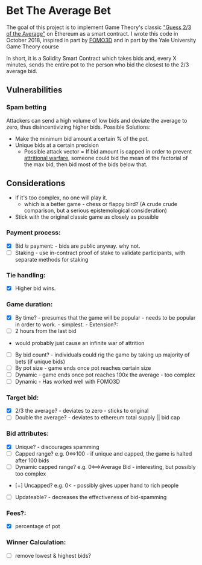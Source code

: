 # Bet The Average Bet 
The goal of this project is to implement Game Theory's classic ["Guess 2/3 of the Average"](https://en.wikipedia.org/wiki/Guess_2/3_of_the_average) on Ethereum as a smart contract. I wrote this code in October 2018, inspired in part by [FOMO3D](https://fomo3d.hostedwiki.co/pages/Fomo3D%20Explained) and in part by the Yale University Game Theory course 

In short, it is a Solidity Smart Contract which takes bids and, every X minutes, sends the entire pot to the person who bid the closest to the 2/3 average bid.

## Vulnerabilities
### Spam betting 
Attackers can send a high volume of low bids and deviate the average to zero, thus disincentivizing higher bids. 
Possible Solutions: 
* Make the minimum bid amount a certain % of the pot.
* Unique bids at a certain precision 
  * Possible attack vector = If bid amount is capped in order to prevent [attritional warfare](https://en.wikipedia.org/wiki/War_of_attrition_(game)), someone could bid the mean of the factorial of the max bid, then bid most of the bids below that.

## Considerations
- If it's too complex, no one will play it.
  - which is a better game - chess or flappy bird? (A crude crude comparison, but a serious epistemological consideration)
- Stick with the original classic game as closely as possible
### Payment process:
- [x] Bid _is_ payment: - bids are public anyway. why not.
- [ ] Staking -  use in-contract proof of stake to validate participants, with separate methods for staking 
### Tie handling:
- [x] Higher bid wins.
### Game duration:
- [x] By time? - presumes that the game will be popular - needs to be popular in order to work. - simplest. - Extension?:
- [ ] 2 hours from the last bid  
- would probably just cause an infinite war of attrition
- [ ] By bid count? - individuals could rig the game by taking up majority of bets (if unique bids)
- [ ] By pot size - game ends once pot reaches certain size
- [ ] Dynamic - game ends once pot reaches 100x the average - too complex
- [ ] Dynamic - Has worked well with FOMO3D
### Target bid:
- [x] 2/3 the average? - deviates to zero - sticks to original
- [ ] Double the average? - deviates to ethereum total supply || bid cap
### Bid attributes:
- [x] Unique? - discourages spamming
- [ ] Capped range? e.g. 0<=>100 - if unique and capped, the game is halted after 100 bids
- [ ] Dynamic capped range? e.g. 0<==>Average Bid - interesting, but possibly too complex
- [+] Uncapped? e.g. 0< - possibly gives upper hand to rich people
- [ ] Updateable? - decreases the effectiveness of bid-spamming
###  Fees?:
- [x] percentage of pot
###  Winner Calculation:
- [ ] remove lowest & highest bids?
